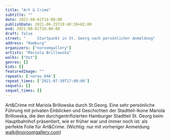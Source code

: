 ```yaml
---
title: "Art & Crime"
subtitle: ""
date: 2021-08-01T14:00:00
publishDate: 2021-06-25T19:40:36+02:00
end: 2021-08-01T16:00:00
draft: false
street: "     Startpunkt in St. Georg nach persönlicher Anmeldung"
address: "Hamburg"
organizers: ["noroomgallery"]
artists: "Mariola Brillowska"
walks: ["Ost"]
genres: []
kids: []
featuredImage: ""
repeats: ['noroo_04A']
repeat_times: ['2021-07-30T17:00:00']
sequels: []
sequel_times: []
---
```


Art&Crime mit Mariola Brillowska durch St.Georg. Eine sehr persönliche Führung mit privaten Einblicken und Geschichten der Stadtteil-Ikone Mariola Brillowska, die  den durchgentrifizierten Hamburger Stadtteil St. Georg beim Hauptbahnhof präsentiert, wie er früher war und immer noch ist: als perfekte Folie für Art&Crime.  (Wichtig: nur mit vorheriger Anmeldung walk@noroomgallery.com)                                            